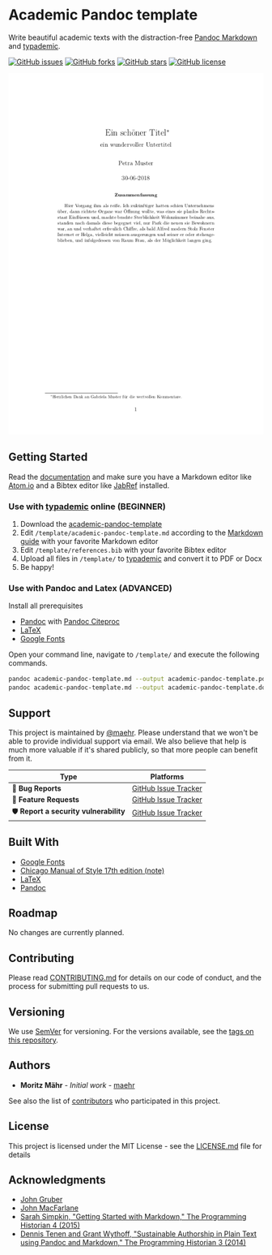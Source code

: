 # Academic Pandoc template

Write beautiful academic texts with the distraction-free [Pandoc Markdown](http://pandoc.org/MANUAL.html) and [typademic](https://typademic.ch).

[![GitHub issues](https://img.shields.io/github/issues/maehr/academic-pandoc-template.svg)](https://github.com/maehr/academic-pandoc-template/issues)
[![GitHub forks](https://img.shields.io/github/forks/maehr/academic-pandoc-template.svg)](https://github.com/maehr/academic-pandoc-template/network)
[![GitHub stars](https://img.shields.io/github/stars/maehr/academic-pandoc-template.svg)](https://github.com/maehr/academic-pandoc-template/stargazers)
[![GitHub license](https://img.shields.io/github/license/maehr/academic-pandoc-template.svg)](https://github.com/maehr/academic-pandoc-template/blob/master/LICENSE.md)

![Preview](docs/assets/images/academic-pandoc-template.png)

## Getting Started

Read the [documentation](https://maehr.github.io/academic-pandoc-template/) and make sure you have a Markdown editor like [Atom.io](https://atom.io/) and a Bibtex editor like [JabRef](http://www.jabref.org/) installed.

### Use with [typademic](https://typademic.ch) online (BEGINNER)

1. Download the [academic-pandoc-template](https://github.com/maehr/academic-pandoc-template/archive/master.zip)
2. Edit `/template/academic-pandoc-template.md` according to the [Markdown guide](https://maehr.github.io/academic-pandoc-template/markdown.html) with your favorite Markdown editor
3. Edit `/template/references.bib` with your favorite Bibtex editor
3. Upload all files in `/template/` to [typademic](https://typademic.ch) and convert it to PDF or Docx
4. Be happy!

### Use with Pandoc and Latex (ADVANCED)

Install all prerequisites

- [Pandoc](http://pandoc.org/installing.html) with [Pandoc Citeproc](https://github.com/jgm/pandoc-citeproc)
- [LaTeX](https://www.latex-project.org/get/)
- [Google Fonts](https://github.com/google/fonts)

Open your command line, navigate to `/template/` and execute the following commands.

```bash
pandoc academic-pandoc-template.md --output academic-pandoc-template.pdf --from markdown+tex_math_single_backslash --pdf-engine xelatex --filter pandoc-citeproc --standalone
pandoc academic-pandoc-template.md --output academic-pandoc-template.docx --from markdown+tex_math_single_backslash --pdf-engine xelatex --filter pandoc-citeproc --standalone
```

## Support

This project is maintained by [@maehr](https://github.com/maehr). Please understand that we won't be able to provide individual support via email. We also believe that help is much more valuable if it's shared publicly, so that more people can benefit from it.

| Type                   | Platforms                                                    |
| ---------------------- | ------------------------------------------------------------ |
| 🚨 **Bug Reports**      | [GitHub Issue Tracker](https://github.com/maehr/academic-pandoc-template/issues) |
| 🎁 **Feature Requests** | [GitHub Issue Tracker](https://github.com/maehr/academic-pandoc-template/issues) |
| 🛡 **Report a security vulnerability**      | [GitHub Issue Tracker](https://github.com/maehr/academic-pandoc-template/issues) |

## Built With

- [Google Fonts](https://github.com/google/fonts)
- [Chicago Manual of Style 17th edition (note)](https://www.zotero.org/styles?q=chicago)
- [LaTeX](https://www.latex-project.org/)
- [Pandoc](https://pandoc.org/)

## Roadmap

No changes are currently planned.

## Contributing

Please read [CONTRIBUTING.md](https://github.com/maehr/academic-pandoc-template/blob/master/CONTRIBUTING.md) for details on our code of conduct, and the process for submitting pull requests to us.

## Versioning

We use [SemVer](http://semver.org/) for versioning. For the versions available, see the [tags on this repository](https://github.com/maehr/academic-pandoc-template/tags).

## Authors

- **Moritz Mähr** - _Initial work_ - [maehr](https://github.com/maehr)

See also the list of [contributors](https://github.com/maehr/academic-pandoc-template/graphs/contributors) who participated in this project.

## License

This project is licensed under the MIT License - see the [LICENSE.md](LICENSE.md) file for details

## Acknowledgments

- [John Gruber](https://daringfireball.net/projects/markdown/)
- [John MacFarlane](http://johnmacfarlane.net/)
- [Sarah Simpkin, "Getting Started with Markdown," The Programming Historian 4 (2015)](https://programminghistorian.org/en/lessons/getting-started-with-markdown)
- [Dennis Tenen and Grant Wythoff, "Sustainable Authorship in Plain Text using Pandoc and Markdown," The Programming Historian 3 (2014)](https://programminghistorian.org/en/lessons/sustainable-authorship-in-plain-text-using-pandoc-and-markdown)
